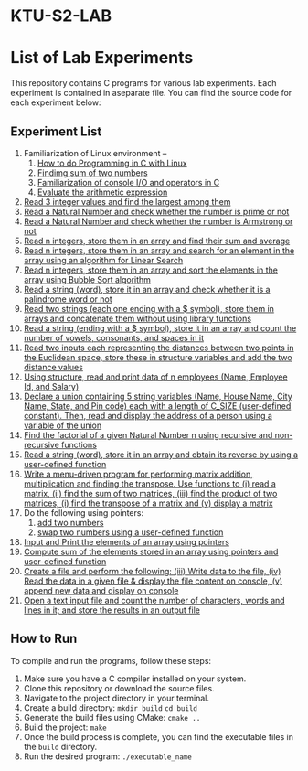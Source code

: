 # KTU-S2-LAB

# List of Lab Experiments

This repository contains C programs for various lab experiments. Each experiment is contained in aseparate file. You can find the source code for each experiment below:

## Experiment List
1. Familiarization of Linux environment –
    1. [How to do Programming in C with Linux](src/03-i-hello-world.c)
    2. [Findimg sum of two numbers](src/03-ii-sum.c)
    3. [Familiarization of console I/O and operators in C](src/03-iii-radius.c)
    4. [Evaluate the arithmetic expression](src/03-iv-expression.c)
2. [Read 3 integer values and find the largest among them](src/04-largest-among-three.c)
3. [Read a Natural Number and check whether the number is prime or not](src/05-prime-or-not.c)
4. [Read a Natural Number and check whether the number is Armstrong or not](src/06-armstrong-number.c)
5. [Read n integers, store them in an array and find their sum and average](src/07-sum-and-average.c)
6. [Read n integers, store them in an array and search for an element in the array using an algorithm for Linear Search](src/08-linear-search.c)
7. [Read n integers, store them in an array and sort the elements in the array using Bubble Sort algorithm](src/09-bubble-sort.c)
8. [Read a string (word), store it in an array and check whether it is a palindrome word or not](src/10-palindrome-word.c)
9. [Read two strings (each one ending with a $ symbol), store them in arrays and concatenate them without using library functions](src/11-concatenate-strings.c)
10. [Read a string (ending with a $ symbol), store it in an array and count the number of vowels, consonants, and spaces in it](src/12-count-vowels-consonants-spaces.c)
11. [Read two inputs each representing the distances between two points in the Euclidean space, store these in structure variables and add the two distance values](src/13-distance-struct.c)
12. [Using structure, read and print data of n employees (Name, Employee Id, and Salary)](src/14-employee-data-structure.c)
13. [Declare a union containing 5 string variables (Name, House Name, City Name, State, and Pin code) each with a length of C_SIZE (user-defined constant). Then, read and display the address of a person using a variable of the union](src/15-address-union.c)
14. [Find the factorial of a given Natural Number n using recursive and non-recursive functions](src/16-factorial.c)
15. [Read a string (word), store it in an array and obtain its reverse by using a user-defined function](src/17-reverse-string.c)
16. [Write a menu-driven program for performing matrix addition, multiplication and finding the transpose. Use functions to (i) read a matrix, (ii) find the sum of two matrices, (iii) find the product of two matrices, (i) find the transpose of a matrix and (v) display a matrix](src/18-matrix-operations.c)
17. Do the following using pointers: 
    1. [add two numbers](19-i-pointers-add.c)
    2. [swap two numbers using a user-defined function](src/19-ii-pointers-swap.c)
18. [Input and Print the elements of an array using pointers](src/20-array-pointers-input-output.c)
19. [Compute sum of the elements stored in an array using pointers and user-defined function](src/21-sum-array-pointers.c)
20. [Create a file and perform the following: (iii) Write data to the file, (iv) Read the data in a given file & display the file content on console, (v) append new data and display on console](src/22-file-operations.c)
21. [Open a text input file and count the number of characters, words and lines in it; and store the results in an output file](src/23-count-characters.c)

## How to Run
To compile and run the programs, follow these steps:

1. Make sure you have a C compiler installed on your system.
2. Clone this repository or download the source files.
3. Navigate to the project directory in your terminal.
4. Create a build directory:
`mkdir build`
``cd build``
5. Generate the build files using CMake:
``cmake ..``
6. Build the project:
``make``
7. Once the build process is complete, you can find the executable files in the `build` directory.
8. Run the desired program:
``./executable_name``


